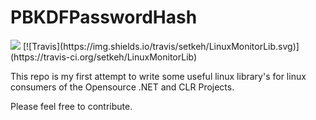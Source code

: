PBKDFPasswordHash
========

<img src="http://img.shields.io/gratipay/setkeh.svg">
[![Travis](https://img.shields.io/travis/setkeh/LinuxMonitorLib.svg)](https://travis-ci.org/setkeh/LinuxMonitorLib)

This repo is my first attempt to write some useful linux library's for linux consumers of the Opensource .NET and CLR Projects.

Please feel free to contribute.
